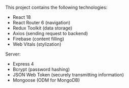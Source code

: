 This project contains the following technologies:
- React 18
- React Router 6 (navigation)
- Redux Toolkit (data storage)
- Axios (sending request to backend)
- Firebase (content filling)
- Web Vitals (stylization)

Server:
- Express 4
- Bcrypt (password hashing)
- JSON Web Token (securely transmitting information)
- Mongoose (ODM for MongoDB)
